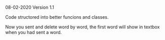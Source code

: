 08-02-2020 Version 1.1

Code structored into better funcions and classes.

Now you sent and delete word by word, the first word will show in textbox when you had sent a word.
